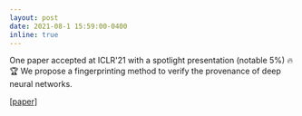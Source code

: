 ```yaml
---
layout: post
date: 2021-08-1 15:59:00-0400
inline: true
---
```


One paper accepted at ICLR'21 with a spotlight presentation (notable 5%) :fire: 🏆 
We propose a fingerprinting method to verify the provenance of deep neural networks. 

[[paper]](https://openreview.net/pdf?id=VqzVhqxkjH1">Fingerprinting) 
